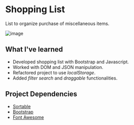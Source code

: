 # Shopping List
List to organize purchase of miscellaneous items.

![image](https://user-images.githubusercontent.com/12193814/75175839-d5212080-5711-11ea-9525-9945eac9f044.png)

## What I've learned

* Developed shopping list with Bootstrap and Javascript. 
* Worked with DOM and JSON manipulation.
* Refactored project to use *localStorage*.
* Added *filter search* and *draggable* functionalities.

## Project Dependencies 
* [Sortable](https://github.com/SortableJS/Sortable)
* [Bootstrap](https://getbootstrap.com)
* [Font Awesome](https://fontawesome.com)
